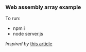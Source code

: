 ### Web assembly array example

To run: 
-  npm i
 - node server.js
 
 _Inspired by_ [this article](https://medium.com/@tdeniffel/c-to-webassembly-pass-and-arrays-to-c-86e0cb0464f5)
